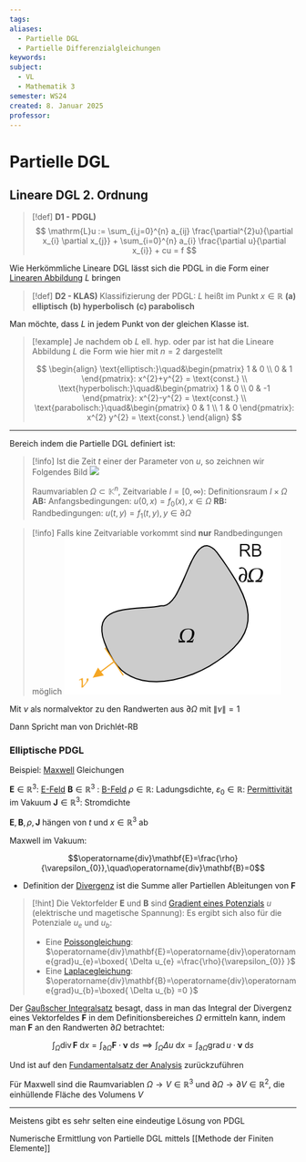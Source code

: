 ```yaml
---
tags: 
aliases:
  - Partielle DGL
  - Partielle Differenzialgleichungen
keywords: 
subject:
  - VL
  - Mathematik 3
semester: WS24
created: 8. Januar 2025
professor:
---
```

 

# Partielle DGL

## Lineare DGL 2. Ordnung

> [!def] **D1 - PDGL)**
> $$
> \mathrm{L}u := \sum_{i,j=0}^{n} a_{ij} \frac{\partial^{2}u}{\partial x_{i} \partial x_{j}} + \sum_{i=0}^{n} a_{i} \frac{\partial u}{\partial x_{i}} + cu = f
> $$

Wie Herkömmliche Lineare DGL lässt sich die PDGL in die Form einer [Linearen Abbildung](../Algebra/Lineare%20Abbildungen.md) $L$ bringen


> [!def] **D2 - KLAS)** Klassifizierung der PDGL: $L$ heißt im Punkt $x \in \mathbb{R}$
> **(a) elliptisch**
> **(b) hyperbolisch**
> **(c) parabolisch**

Man möchte, dass $L$ in jedem Punkt von der gleichen Klasse ist.

>[!example] Je nachdem ob $L$ ell. hyp. oder par ist hat die Lineare Abbildung $L$ die Form wie hier mit $n=2$ dargestellt
> 
> $$
> \begin{align}
> \text{elliptisch:}\quad&\begin{pmatrix}
> 1 & 0 \\ 0 & 1
> \end{pmatrix}: x^{2}+y^{2} = \text{const.} \\
> \text{hyperbolisch:}\quad&\begin{pmatrix}
> 1 & 0 \\ 0 & -1
> \end{pmatrix}: x^{2}-y^{2} = \text{const.} \\
> \text{parabolisch:}\quad&\begin{pmatrix}
> 0 & 1 \\ 1 & 0
> \end{pmatrix}: x^{2} y^{2} = \text{const.}
> \end{align}
> $$


---

Bereich indem die Partielle DGL definiert ist:

> [!info] Ist die Zeit $t$ einer der Parameter von $u$, so zeichnen wir Folgendes Bild
> ![](assets/Pasted%20image%2020250108151936.png)
> 
> Raumvariablen $\Omega \subset \mathbb{K}^{n}$, Zeitvariable $I = [0,\infty)$: Definitionsraum $I \times\Omega$
> **AB:** Anfangsbedingungen: $u(0,x)=f_{0}(x), x \in\Omega$
> **RB:** Randbedingungen: $u(t,y)= f_{1}(t,y), y\in\partial \Omega$


> [!info] Falls kine Zeitvariable vorkommt sind **nur** Randbedingungen möglich
> ![invert_dark](../assets/RB.png)


Mit $\nu$ als normalvektor zu den Randwerten aus $\partial\Omega$ mit $\lVert \nu \rVert=1$

Dann Spricht man von Drichlét-RB

### Elliptische PDGL

Beispiel: [Maxwell](../../Elektrotechnik/Maxwell.md) Gleichungen

$\mathbf{E} \in \mathbb{R}^3$: [E-Feld](../../Elektrotechnik/Elektrisches%20Feld.md)
$\mathbf{B} \in \mathbb{R}^3$ : [B-Feld](../../Elektrotechnik/Magnetisches%20Feld.md)
$\rho \in\mathbb{R}$: Ladungsdichte, $\varepsilon_{0}\in\mathbb{R}$: [Permittivität](../../Elektrotechnik/Dielektrikum.md) im Vakuum
$\mathbf{J}\in \mathbb{R}^{3}$: Stromdichte

$\mathbf{E},\mathbf{B},\rho, \mathbf{J}$ hängen von $t$ und $x \in \mathbb{R}^3$ ab

Maxwell im Vakuum:

$$\operatorname{div}\mathbf{E}=\frac{\rho}{\varepsilon_{0}},\quad\operatorname{div}\mathbf{B}=0$$
- Definition der [Divergenz](Divergenz.md) ist die Summe aller Partiellen Ableitungen von $\mathbf{F}$

> [!hint] Die Vektorfelder $\mathbf{E}$ und $\mathbf{B}$ sind [Gradient eines Potenzials](Wegunabhängig.md) $u$ (elektrische und magetische Spannung):
> Es ergibt sich also für die Potenziale $u_{e}$ und $u_{b}$:
> 
> - Eine [Poissongleichung](Laplacegleichung.md): $\operatorname{div}\mathbf{E}=\operatorname{div}\operatorname{grad}u_{e}=\boxed{ \Delta u_{e} =\frac{\rho}{\varepsilon_{0}} }$
> - Eine [Laplacegleichung](Laplacegleichung.md): $\operatorname{div}\mathbf{B}=\operatorname{div}\operatorname{grad}u_{b}=\boxed{ \Delta u_{b} =0 }$


Der [Gaußscher Integralsatz](Gaußscher%20Integralsatz.md) besagt, dass in man das Integral der Divergenz eines Vektorfeldes $\mathbf{F}$ in dem Definitionsbereiches $\Omega$ ermitteln kann, indem man $\mathbf{F}$ an den Randwerten $\partial \Omega$ betrachtet:

$$
\int_{\Omega}\operatorname{div}\mathbf{F} \mathrm{~d}x = \int_{\partial\Omega}\mathbf{F}\cdot\mathbf{\nu}\mathrm{~d}s
\implies \int_{\Omega}\Delta u \mathrm{~d}x = \int_{\partial\Omega}\operatorname{grad}u\cdot\mathbf{\nu}\mathrm{~d}s
$$

Und ist auf den [Fundamentalsatz der Analysis](Fundamentalsatz%20der%20Analysis.md) zurückzuführen



Für Maxwell sind die Raumvariablen $\Omega\to V\in\mathbb{R}^3$ und $\partial\Omega\to \partial V\in \mathbb{R}^2$, die einhüllende Fläche des Volumens $V$
 

--- 


Meistens gibt es sehr selten eine eindeutige Lösung von PDGL

Numerische Ermittlung von Partielle DGL mittels [[Methode der Finiten Elemente]]
